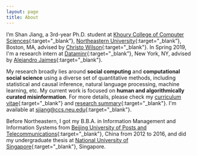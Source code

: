 ```yaml
---
layout: page
title: About
---
```


I’m Shan Jiang, a 3rd-year Ph.D. student at [Khoury College of Computer Sciences](https://www.khoury.northeastern.edu){:target="_blank”}, [Northeastern University](https://www.northeastern.edu){:target="_blank”}, Boston, MA, advised by [Christo Wilson](https://cbw.sh){:target="_blank"}. In Spring 2019, I'm a research intern at [Dataminr](https://www.dataminr.com){:target="_blank”}, New York, NY, advised by [Alejandro Jaimes](http://www.alexjaimes.com){:target="_blank"}.

My research broadly lies around **social computing** and **computational social science** using a diverse set of quantitative methods, including statistical and causal inference, natural language processing, machine learning, etc. My current work is focused on **human and algorithmically curated misinformation**. For more details, please check my [curriculum vitae](shanjiang-cv.pdf){:target="_blank"} and [research summary](research-summary.pdf){:target="_blank"}. I'm available at [sjiang@ccs.neu.edu](mailto:sjiang@ccs.neu.edu){:target="_blank"}.

Before Northeastern, I got my B.B.A. in Information Management and Information Systems from [Beijing University of Posts and Telecommunications](https://english.bupt.edu.cn){:target="_blank"}, China from 2012 to 2016, and did my undergraduate thesis at [National University of Singapore](https://www.nus.edu.sg){:target="_blank"}, Singapore.
